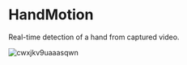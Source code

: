 # HandMotion

Real-time detection of a hand from captured video.


![cwxjkv9uaaasqwn](https://user-images.githubusercontent.com/9132856/37077239-6cbdaafc-221d-11e8-9364-defe175203d2.png)
